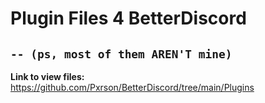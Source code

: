 # Plugin Files 4 BetterDiscord
`-- (ps, most of them AREN'T mine)`
---
__**Link to view files:**__
https://github.com/Pxrson/BetterDiscord/tree/main/Plugins
